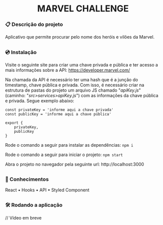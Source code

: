 <h1 align="center"> MARVEL CHALLENGE </h1>

### 📋 Descrição do projeto
<p>Aplicativo que permite procurar pelo nome dos heróis e vilões da Marvel.</p>

##
### 💿 Instalação
Visite o seguinte site para criar uma chave privada e pública e ter acesso a mais informações sobre a API: https://developer.marvel.com/

Na chamada da API é necessário ter uma hash que é a junção do timestamp, chave pública e privada. Com isso, é necessário criar na estrutura de pastas do projeto um arquivo JS chamado "*apiKey.js*" (caminho: "*src>services>apiKey.js*") com as informações da chave pública e privada. Segue exemplo abaixo:
```
const privateKey = 'informe aqui a chave privada'
const publicKey = 'informe aqui a chave pública'

export {
    privateKey,
    publicKey
}
```

Rode o comando a seguir para instalar as dependências: `npm i`

Rode o comando a seguir para iniciar o projeto: `npm start`

Abra o projeto no navegador pela seguinte url: http://localhost:3000

##
### 🧠 Conhecimentos
<p>
 <a>React</a> •
 <a>Hooks</a> •
 <a>API</a> • 
 <a>Styled Component</a>
</p>

##
### 🛠️ Rodando a aplicação
 // Vídeo em breve







